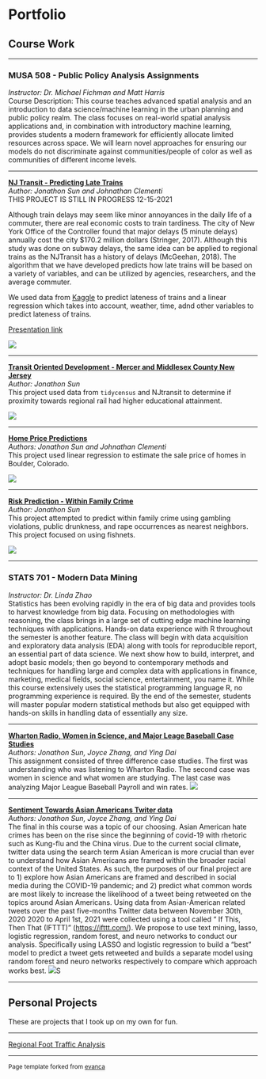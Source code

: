 
# Portfolio


## Course Work

---

### MUSA 508 - Public Policy Analysis Assignments
<i>Instructor: Dr. Michael Fichman and Matt Harris</i>
<br>
Course Description: This course teaches advanced spatial analysis and an introduction to data science/machine learning in the urban planning and public policy realm. The class focuses on real-world spatial analysis applications and, in combination with introductory machine learning, provides students a modern framework for efficiently allocate limited resources across space. We will learn novel approaches for ensuring our models do not discriminate against communities/people of color as well as communities of different income levels. 

---

<b>[NJ Transit - Predicting Late Trains](/Projects/Final_markdown.html)</b>
<br>
<i>Author: Jonathon Sun and Johnathan Clementi</i>
<br>
THIS PROJECT IS STILL IN PROGRESS 12-15-2021

Although train delays may seem like minor annoyances in the daily life of a commuter, there are real economic costs to train tardiness. The city of New York Office of the Controller found that major delays (5 minute delays) annually cost the city $170.2 million dollars (Stringer, 2017). Although this study was done on subway delays, the same idea can be applied to regional trains as the NJTransit has a history of delays (McGeehan, 2018). The algorithm that we have developed predicts how late trains will be based on a variety of variables, and can be utilized by agencies, researchers, and the average commuter. 

We used data from <a href="https://www.kaggle.com/pranavbadami/nj-transit-amtrak-nec-performance?select=2018_11.csv">Kaggle</a> to predict lateness of trains and a linear regression which takes into account, weather, time, adnd other variables to predict lateness of trains. 

[Presentation link](https://www.youtube.com/watch?v=fKvH-xgyHvM)

<img src="images/MUSA507_Final.gif">

---

<b>[Transit Oriented Development - Mercer and Middlesex County New Jersey](/Projects/MUSA508_HW1.html)</b>
<br>
<i>Author: Jonathon Sun</i>
<br>
This project used data from `tidycensus` and NJtransit to determine if proximity towards regional rail had higher educational attainment. 

<img src="images/HW1.png">

---

<b>[Home Price Predictions](/Projects/MUSA508_HW2.html)</b>
<br>
<i>Authors: Jonathon Sun and Johnathan Clementi</i>
<br>
This project used linear regression to estimate the sale price of homes in Boulder, Colorado. 

<img src="images/HW2.png">

---
<b>[Risk Prediction - Within Family Crime](/Projects/MUSA508_HW3.html)</b> 
<br>
<i>Author: Jonathon Sun</i>
<br>
This project attempted to predict within family crime using gambling violations, public drunkness, and rape occurrences as nearest neighbors. This project focused on using fishnets. 

<img src="images/HW3.png">

---

### STATS 701 - Modern Data Mining 
<i>Instructor: Dr. Linda Zhao</i> 
<br> 
Statistics has been evolving rapidly in the era of big data and provides tools to harvest knowledge
from big data. Focusing on methodologies with reasoning, the class brings in a large set of cutting
edge machine learning techniques with applications. Hands-on data experience with R throughout
the semester is another feature. The class will begin with data acquisition and exploratory data
analysis (EDA) along with tools for reproducible report, an essential part of data science. We next
show how to build, interpret, and adopt basic models; then go beyond to contemporary methods
and techniques for handling large and complex data with applications in finance, marketing,
medical fields, social science, entertainment, you name it. While this course extensively uses the
statistical programming language R, no programming experience is required. By the end of the
semester, students will master popular modern statistical methods but also get equipped with
hands-on skills in handling data of essentially any size.

---

<b>[Wharton Radio, Women in Science, and Major Leage Baseball Case Studies](/Projects/STAT701_HW1.html)</b>
<br>
<i>Authors: Jonathon Sun, Joyce Zhang, and Ying Dai</i> 
<br>
This assignment consisted of three difference case studies. The first was understanding who was listening to Wharton Radio. The second case was women in science and what women are studying. The last case was analyzing Major League Baseball Payroll and win rates.
<img src="images/STAT701_HW1.PNG">

---

<b>[Sentiment Towards Asian Americans Twiter data](/Projects/STAT701_Final.html)</b>
<br>
<i>Authors: Jonathon Sun, Joyce Zhang, and Ying Dai</i> 
<br>
The final in this course was a topic of our choosing. Asian American hate crimes has been on the rise since the beginning of covid-19 with rhetoric such as Kung-flu and the China virus. Due to the current social climate, twitter data using the search term Asian American is more crucial than ever to understand how Asian Americans are framed within the broader racial context of the United States. As such, the purposes of our final project are to 1) explore how Asian Americans are framed and described in social media during the COVID-19 pandemic; and 2) predict what common words are most likely to increase the likelihood of a tweet being retweeted on the topics around Asian Americans. Using data from Asian-American related tweets over the past five-months Twitter data between November 30th, 2020 2020 to April 1st, 2021 were collected using a tool called “ If This, Then That (IFTTT)” (https://ifttt.com/). We propose to use text mining, lasso, logistic regression, random forest, and neuro networks to conduct our analysis. Specifically using LASSO and logistic regression to build a “best” model to predict a tweet gets retweeted and builds a separate model using random forest and neuro networks respectively to compare which approach works best.
<img src="images/STAT701_FINAL.png">S

---

## Personal Projects
These are projects that I took up on my own for fun.

---

[Regional Foot Traffic Analysis](/Projects/SafeGraph_FootTraffic.html)

---
<p style="font-size:12px">Page template forked from <a href="https://github.com/evanca/quick-portfolio">evanca</a></p>
<!-- Remove above link if you don't want to attibute -->
